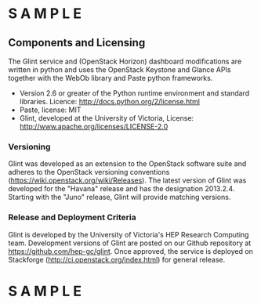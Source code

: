 # S A M P L E

## Components and Licensing

The Glint service and (OpenStack Horizon) dashboard modifications are written in python and uses the OpenStack Keystone and Glance APIs together with the WebOb library and Paste python frameworks.
  * Version 2.6 or greater of the Python runtime environment and standard libraries. Licence: http://docs.python.org/2/license.html
  * Paste, license: MIT
  * Glint, developed at the University of Victoria, License: http://www.apache.org/licenses/LICENSE-2.0  

### Versioning

Glint was developed as an extension to the OpenStack software suite and adheres to the OpenStack versioning conventions (https://wiki.openstack.org/wiki/Releases).  The latest version of Glint was developed for the "Havana" release and has the designation 2013.2.4. Starting with the "Juno" release, Glint will provide matching versions.


### Release and Deployment Criteria

Glint is developed by the University of Victoria's HEP Research Computing team. Development versions of Glint are posted on our Github repository at https://github.com/hep-gc/glint.
Once approved, the service is deployed on Stackforge (http://ci.openstack.org/index.html) for general release.

# S A M P L E
